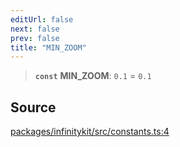 ```yaml
---
editUrl: false
next: false
prev: false
title: "MIN_ZOOM"
---
```


> **`const`** **MIN\_ZOOM**: `0.1` = `0.1`

## Source

[packages/infinitykit/src/constants.ts:4](https://github.com/nodenogg-in/alpha-p2p/blob/265a0e2/packages/infinitykit/src/constants.ts#L4)
